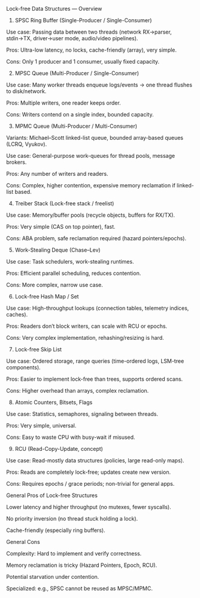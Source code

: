 Lock-free Data Structures — Overview
1. SPSC Ring Buffer (Single-Producer / Single-Consumer)

Use case: Passing data between two threads (network RX→parser, stdin→TX, driver→user mode, audio/video pipelines).

Pros: Ultra-low latency, no locks, cache-friendly (array), very simple.

Cons: Only 1 producer and 1 consumer, usually fixed capacity.

2. MPSC Queue (Multi-Producer / Single-Consumer)

Use case: Many worker threads enqueue logs/events → one thread flushes to disk/network.

Pros: Multiple writers, one reader keeps order.

Cons: Writers contend on a single index, bounded capacity.

3. MPMC Queue (Multi-Producer / Multi-Consumer)

Variants: Michael–Scott linked-list queue, bounded array-based queues (LCRQ, Vyukov).

Use case: General-purpose work-queues for thread pools, message brokers.

Pros: Any number of writers and readers.

Cons: Complex, higher contention, expensive memory reclamation if linked-list based.

4. Treiber Stack (Lock-free stack / freelist)

Use case: Memory/buffer pools (recycle objects, buffers for RX/TX).

Pros: Very simple (CAS on top pointer), fast.

Cons: ABA problem, safe reclamation required (hazard pointers/epochs).

5. Work-Stealing Deque (Chase–Lev)

Use case: Task schedulers, work-stealing runtimes.

Pros: Efficient parallel scheduling, reduces contention.

Cons: More complex, narrow use case.

6. Lock-free Hash Map / Set

Use case: High-throughput lookups (connection tables, telemetry indices, caches).

Pros: Readers don’t block writers, can scale with RCU or epochs.

Cons: Very complex implementation, rehashing/resizing is hard.

7. Lock-free Skip List

Use case: Ordered storage, range queries (time-ordered logs, LSM-tree components).

Pros: Easier to implement lock-free than trees, supports ordered scans.

Cons: Higher overhead than arrays, complex reclamation.

8. Atomic Counters, Bitsets, Flags

Use case: Statistics, semaphores, signaling between threads.

Pros: Very simple, universal.

Cons: Easy to waste CPU with busy-wait if misused.

9. RCU (Read-Copy-Update, concept)

Use case: Read-mostly data structures (policies, large read-only maps).

Pros: Reads are completely lock-free; updates create new version.

Cons: Requires epochs / grace periods; non-trivial for general apps.

General Pros of Lock-free Structures

Lower latency and higher throughput (no mutexes, fewer syscalls).

No priority inversion (no thread stuck holding a lock).

Cache-friendly (especially ring buffers).

General Cons

Complexity: Hard to implement and verify correctness.

Memory reclamation is tricky (Hazard Pointers, Epoch, RCU).

Potential starvation under contention.

Specialized: e.g., SPSC cannot be reused as MPSC/MPMC.
